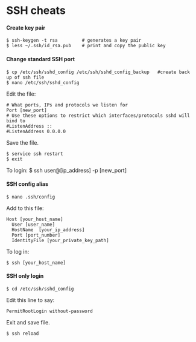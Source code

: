 SSH cheats
=======================

#### Create key pair</h4>

	$ ssh-keygen -t rsa         # generates a key pair
	$ less ~/.ssh/id_rsa.pub    # print and copy the public key


#### Change standard SSH port
	
	$ cp /etc/ssh/sshd_config /etc/ssh/sshd_config_backup   #create back up of ssh file
	$ nano /etc/ssh/sshd_config

Edit the file:

	# What ports, IPs and protocols we listen for
	Port [new_port]
	# Use these options to restrict which interfaces/protocols sshd will bind to
	#ListenAddress ::
	#ListenAddress 0.0.0.0

Save the file.

	$ service ssh restart
	$ exit

To login:
	$ ssh user@[ip_address] -p [new_port]


#### SSH config alias

	$ nano .ssh/config

Add to this file:

	Host [your_host_name]
	  User [user_name]
	  HostName  [your_ip_address]
	  Port [port_number]
	  IdentityFile [your_private_key_path]

To log in:

	$ ssh [your_host_name]

#### SSH only login

	$ cd /etc/ssh/sshd_config

Edit this line to say:	
    
    PermitRootLogin without-password

Exit and save file.

	$ ssh reload 







